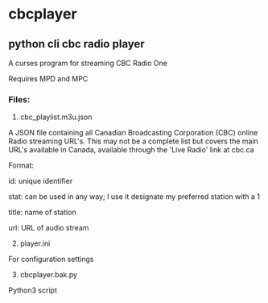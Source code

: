 # cbcplayer
python cli cbc radio player
---------------------------

A curses program for streaming CBC Radio One

Requires MPD and MPC

### Files:

1. cbc_playlist.m3u.json

A JSON file containing all Canadian Broadcasting Corporation (CBC) online Radio streaming URL's. This may not be a complete list but covers the main URL's available in Canada, available through the 'Live Radio' link at cbc.ca

Format:

id: unique identifier

stat: can be used in any way; I use it designate my preferred station with a 1

title: name of station

url: URL of audio stream

2. player.ini

For configuration settings

3. cbcplayer.bak.py

Python3 script
